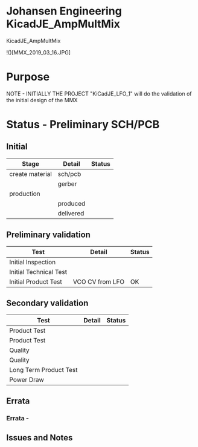 # Johansen Engineering KicadJE_AmpMultMix
KicadJE_AmpMultMix

!()[MMX_2019_03_16.JPG]

# Purpose
NOTE - INITIALLY THE PROJECT "KiCadJE_LFO_1" will do the validation of the initial design of the MMX
# Status - Preliminary SCH/PCB
## Initial 
| Stage  | Detail | Status |
| ------------- | ------------- | ------------- |
| create material  | sch/pcb |   |
| | gerber | |
| production  |   |  |
|  | produced |  |
|  | delivered |  |
## Preliminary validation
| Test  | Detail | Status |
| ------------- | ------------- | ------------- |
| Initial Inspection | |  |
| Initial Technical Test |  |  |
| Initial Product Test | VCO CV from LFO | OK |

## Secondary validation
| Test  | Detail | Status |
| ------------- | ------------- |------------- |
| Product Test |  | |
| Product Test |  |  |
| Quality | | |
| Quality | | |
| Long Term Product Test |  |  |
| Power Draw |  | 

## Errata
### Errata -

## Issues and Notes
### 

